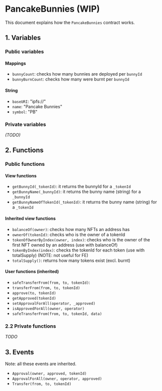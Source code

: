 # PancakeBunnies (WIP)

This document explains how the `PancakeBunnies` contract works.

## 1. Variables

### Public variables

#### Mappings

- `bunnyCount`: checks how many bunnies are deployed per `bunnyId`
- `bunnyBurnCount`: checks how many were burnt per `bunnyId`

#### String

- `baseURI`: "ipfs://"
- `name`: "Pancake Bunnies"
- `symbol`: "PB"

### Private variables

_(TODO)_

## 2. Functions

### Public functions

#### View functions

- `getBunnyId(_tokenId)`: it returns the bunnyId for a `_tokenId`
- `getBunnyName(_bunnyId)`: it returns the bunny name (string) for a `_bunnyId`
- `getBunnyNameOfTokenId(_tokenId)`: it returns the bunny name (string) for a `_tokenId`

#### Inherited view functions

- `balanceOf(owner)`: checks how many NFTs an address has
- `ownerOf(tokenId)`: checks who is the owner of a tokenId
- `tokenOfOwnerByIndex(owner, index)`: checks who is the owner of the first NFT owned by an address (use with balanceOf)
- `tokenByIndex(index)`: checks the tokenId for each token (use with totalSupply) (NOTE: not useful for FE)
- `totalSupply()`: returns how many tokens exist (excl. burnt)

#### User functions (inherited)

- `safeTransferFrom(from, to, tokenId)`:
- `transferFrom(from, to, tokenId)`
- `approve(to, tokenId)`
- `getApproved(tokenId)`
- `setApprovalForAll(operator, _approved)`
- `isApprovedForAll(owner, operator)`
- `safeTransferFrom(from, to, tokenId, data)`

### 2.2 Private functions

_TODO_

## 3. Events

Note: all these events are inherited.

- `Approval(owner, approved, tokenId)`
- `ApprovalForAll(owner, operator, approved)`
- `Transfer(from, to, tokenId)`
